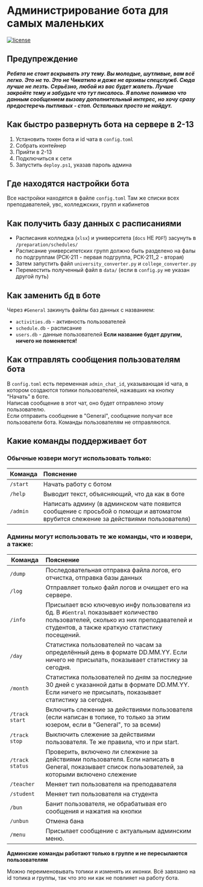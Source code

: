 # Администрирование бота для самых маленьких

[![license](https://img.shields.io/badge/🖥️-Ссылка_на_бота-77dd77)](https://t.me/tks_schedule_bot)  

## Предупреждение
___Ребята не стоит вскрывать эту тему. Вы молодые, шутливые, вам всё легко. Это не то. Это не Чикатило и даже не архивы спецслужб. Сюда лучше не лезть. Серьёзно, любой из вас будет жалеть. Лучше закройте тему и забудьте что тут писалось. Я вполне понимаю что данным сообщением вызову дополнительный интерес, но хочу сразу предостеречь пытливых - стоп. Остальных просто не найдут.___

## Как быстро развернуть бота на сервере в 2-13
1. Установить токен бота и id чата в `config.toml`
2. Собрать контейнер
3. Прийти в 2-13
4. Подключиться к сети
5. Запустить `deploy.ps1`, указав пароль админа

## Где находятся настройки бота
Все настройки находятся в файле `config.toml`
Там же списки всех преподавателей, увс, колледжских, групп и кабинетов

## Как получить базу данных с расписаниями
* Расписания колледжа (`xlsx`) и университета (`docs` НЕ `PDF`!) засунуть в `/preparation/schedules/`
* Расписание университетских групп должно быть разделено на фалы по подгруппам (РСК-211 - первая подгруппа, РСК-211_2 - вторая)
* Затем запустить файл `university_converter.py` и `college_converter.py`
* Переместить полученный файл в `data/` (если в `config.py` не указан другой путь)

## Как заменить бд в боте
Через `#General` закинуть файлы баз данных с названием:
   * `activities.db` - активность пользователей  
   * `schedule.db` - расписание
   * `users.db` - данные пользователей
   __Если название будет другим, ничего не поменяется!__

## Как отправлять сообщения пользователям бота
В `config.toml` есть переменная `admin_chat_id`, указывающая id чата,
в котором создаются топики пользователей, нажавших на кнопку "Начать" в боте.  
Написав сообщение в этот чат, оно будет отправлено этому пользователю.  
Если отправить сообщение в "General", сообщение получат все пользователи бота.
Команды пользователям не отправляются.

## Какие команды поддерживает бот
### Обычные юзвери могут использовать только:
| Команда   | Пояснение                                                                                                                          |
|-----------|:-----------------------------------------------------------------------------------------------------------------------------------|
| `/start`  | Начать работу с ботом                                                                                                              |
| `/help`   | Выводит текст, объясняющий, что да как в боте                                                                                      |
| `/admin`  | Написать админу (в админском чате появится сообщение с просьбой о помощи и автоматом врубится слежение за действиями пользователя) |


### Админы могут использовать те же команды, что и юзвери, а также:
| Команда         | Пояснение                                                                                                                                                                          |
|-----------------|:-----------------------------------------------------------------------------------------------------------------------------------------------------------------------------------|
| `/dump`         | Последовательная отправка файла логов, его отчистка, отправка базы данных                                                                                                          |
| `/log`          | Отправляет только файл логов и очищает его на сервере.                                                                                                                             |
| `/info`         | Присылает всю ключевую инфу пользователя из бд. В `#Gentral` показывает количество пользователей, сколько из них преподавателей и студентов, а также краткую статистику посещений. |
| `/day`          | Статистика пользователей по часам за определённый день в формате DD.MM.YY. Если ничего не присылать, показывает статистику за сегодня.                                             |
| `/month`        | Статистика пользователей по дням за последние 30 дней с указанной даты в формате DD.MM.YY. Если ничего не присылать, показывает статистику за сегодня.                             |
| `/track start`  | Включить слежение за действиями пользователя (если написан в топике, то только за этим юзером, если в "General", то за всеми)                                                      |
| `/track stop`   | Выключить слежение за действиями пользователя. Те же правила, что и при start.                                                                                                     |
| `/track status` | Проверить, включено ли слежение за действиями пользователя. Если написать в General, показывает список пользователей, за которыми включено слежение                                |
| `/teacher`      | Меняет тип пользователя на преподавателя                                                                                                                                           |
| `/student`      | Меняет тип пользователя на студента                                                                                                                                                |
| `/bun`          | Банит пользователя, не обрабатывая его сообщения и нажатия на кнопки                                                                                                               |
| `/unbun`        | Отмена бана                                                                                                                                                                        |
| `/menu`         | Присылает сообщение с актуальным админским меню.                                                                                                                                   |
  
__Админские команды работают только в группе и не пересылаются пользователям__

Можно переименовывать топики и изменять их иконки. Всё завязано на id топика и группы, так что это ни как не повлияет на работу бота.

